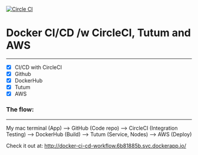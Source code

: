 [![Circle CI](https://circleci.com/gh/gunjan5/Docker-CI-CD-Workflow.svg?style=shield&circle-token=:circle-token)](https://circleci.com/gh/gunjan5/Docker-CI-CD-Workflow)

# Docker CI/CD /w CircleCI, Tutum and AWS
------------

- [x] CI/CD with CircleCI 
- [x] Github
- [x] DockerHub
- [x] Tutum
- [x] AWS

### The flow:
------------

My mac terminal (App) --> GitHub (Code repo) --> CircleCI (Integration Testing) --> DockerHub (Build) --> Tutum (Service, Nodes) --> AWS (Deploy)


Check it out at: http://docker-ci-cd-workflow.6b81885b.svc.dockerapp.io/


